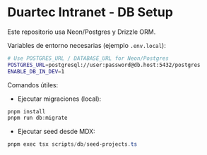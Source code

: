 <!--
Resumen generado automáticamente.

intranet-scaffold/DB_SETUP.md

2025-09-13T06:20:07.372Z

——————————————————————————————
Archivo .md: DB_SETUP.md
Tamaño: 530 caracteres, 30 líneas
Resumen básico generado automáticamente sin análisis de IA.
Contenido detectado basado en extensión y estructura básica.
-->
# Duartec Intranet - DB Setup

Este repositorio usa Neon/Postgres y Drizzle ORM.

Variables de entorno necesarias (ejemplo `.env.local`):

```bash
# Use POSTGRES_URL / DATABASE_URL for Neon/Postgres
POSTGRES_URL=postgresql://user:password@db.host:5432/postgres
ENABLE_DB_IN_DEV=1
```

Comandos útiles:

- Ejecutar migraciones (local):

```powershell
pnpm install
pnpm run db:migrate
```

- Ejecutar seed desde MDX:

```powershell
pnpm exec tsx scripts/db/seed-projects.ts
```
